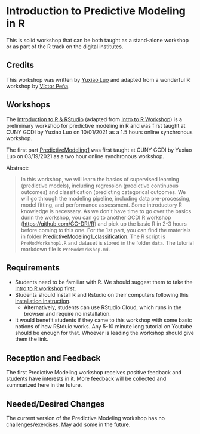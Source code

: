 # Introduction to Predictive Modeling in R
This is solid workshop that can be both taught as a stand-alone workshop or as part of the R track on the digital institutes.

## Credits
This workshop was written by [Yuxiao Luo](https://github.com/YuxiaoLuo) and adapted from a wonderful R workshop by [Víctor Peña](https://github.com/VicPena).

## Workshops
The [Introduction to R & RStudio](https://github.com/YuxiaoLuo/PredictiveModeling/tree/main/Prerequisite_IntroR) (adapted from [Intro to R Workshop](https://github.com/GC-DRI/R)) is a preliminary workshop for predictive modeling in R and was first taught at CUNY GCDI by Yuxiao Luo on 10/01/2021 as a 1.5 hours online synchronous workshop.

The first part [PredictiveModeling1](https://github.com/YuxiaoLuo/PredictiveModeling/tree/main/PredictiveModeling1_classification) was first taught at CUNY GCDI by Yuxiao Luo on 03/19/2021 as a two hour online synchronous workshop.

Abstract:

> In this workshop, we will learn the basics of supervised learning (predictive models), including regression (predictive continuous outcomes) and classification (predicting 
> categorical outcomes. We will go through the modeling pipeline, including data pre-processing, model fitting, and performance assessment. Some introductory R knowledge is 
> necessary. As we don't have time to go over the basics durin the workshop, you can go to another GCDI R workshop (https://github.com/GC-DRI/R) and pick up the basic R in 2-3 
> hours before coming to this one. For the 1st part, you can find the materials in folder [PredictiveModeling1_classification](https://github.com/YuxiaoLuo/PredictiveModeling/tree/main/PredictiveModeling1_classification). The R script is `PreModWorkshop1.R` and dataset is stored in the folder `data`. The tutorial markdown file is 
> `PreModWorkshop.md`.

## Requirements
- Students need to be familiar with R. We should suggest them to take the [Intro to R workshop](https://github.com/GC-DRI/R) first.
- Students should install R and Rstudio on their computers following this [installation instruction](https://github.com/GC-DRI/install/blob/master/sections/R.md).
  - Alternatively, students can use RStudio Cloud, which runs in the browser and require no installation. 
- It would benefit students if they came to this workshop with some basic notions of how RStduio works. Any 5-10 minute long tutorial on Youtube should be enough for that. Whoever is leading the workshop should give them the link.

## Reception and Feedback
The first Predictive Modeling workshop receives positive feedback and students have interests in it. More feedback will be collected and summarized here in the future.

## Needed/Desired Changes
The current version of the Predictive Modeling workshop has no challenges/exercises. May add some in the future. 
